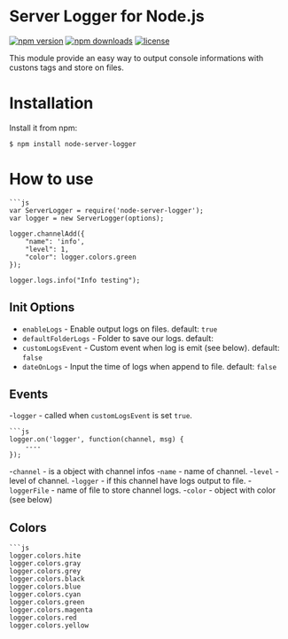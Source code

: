 # Server Logger for Node.js
[![npm version](https://img.shields.io/npm/v/node-server-logger.svg)](https://www.npmjs.com/package/node-server-logger)
[![npm downloads](https://img.shields.io/npm/dm/steamcommunity.svg)](https://npmjs.com/package/node-server-logger)
[![license](https://img.shields.io/npm/l/steamcommunity.svg)](https://github.com/lucasgolino/node-server-logger/blob/master/LICENSE)


This module provide an easy way to output console informations with custons tags and store on files.

# Installation

Install it from npm:
	
	$ npm install node-server-logger

# How to use
	
	```js
	var ServerLogger = require('node-server-logger');
	var logger = new ServerLogger(options);

	logger.channelAdd({
		"name": 'info',
		"level": 1,
		"color": logger.colors.green
	});

	logger.logs.info("Info testing");

## Init Options
- `enableLogs` - Enable output logs on files. default: `true`
- `defaultFolderLogs` - Folder to save our logs. default: ` `
- `customLogsEvent` - Custom event when log is emit (see below). default: `false`
- `dateOnLogs` - Input the time of logs when append to file. default: `false`

## Events
-`logger` - called when `customLogsEvent` is set `true`.

	```js
	logger.on('logger', function(channel, msg) {
		----
	});

-`channel` - is a object with channel infos
	-`name` - name of channel.
	-`level` - level of channel.
	-`logger` - if this channel have logs output to file.
	-`loggerFile` - name of file to store channel logs.
	-`color` - object with color (see below)

## Colors

	```js
	logger.colors.hite
	logger.colors.gray
	logger.colors.grey
	logger.colors.black
	logger.colors.blue
	logger.colors.cyan
	logger.colors.green
	logger.colors.magenta
	logger.colors.red
	logger.colors.yellow


